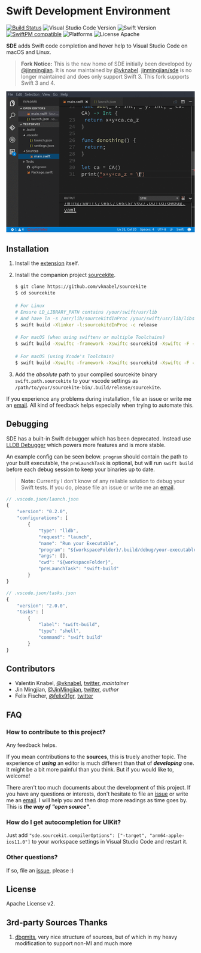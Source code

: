 # Swift Development Environment

[![Build Status](https://travis-ci.org/vknabel/swift-development-environment.svg?branch=master)](https://travis-ci.org/vknabel/swift-development-environment) ![Visual Studio Code Version](https://img.shields.io/badge/Visual%20Studio%20Code-1.17.0-6193DF.svg) ![Swift Version](https://img.shields.io/badge/Swift-3.1.0–4.0-orange.svg) [![SwiftPM compatible](https://img.shields.io/badge/SwiftPM-compatible-brightgreen.svg)](https://github.com/apple/swift-package-manager) ![Platforms](https://img.shields.io/badge/Platform-Linux|macOS-lightgrey.svg) ![License Apache](https://img.shields.io/badge/License-Apache%20v2-lightgrey.svg)

**SDE** adds Swift code completion and hover help to Visual Studio Code on macOS and Linux.

> **Fork Notice:** This is the new home of SDE initially been developed by [@jinmingjian](https://github.com/jinmingjian). It is now maintained by [@vknabel](https://github.com/vknabel). [jinmingjian/sde](https://github.com/jinmingjian/sde) is no longer maintained and does only support Swift 3. This fork supports Swift 3 and 4.

![preview](docs/preview.gif)

## Installation
1. Install the [extension](https://marketplace.visualstudio.com/items?itemName=vknabel.vscode-swift-development-environment) itself.
2. Install the companion project [sourcekite](https://github.com/vknabel/sourcekite).

	```bash
	$ git clone https://github.com/vknabel/sourcekite
	$ cd sourcekite

	# For Linux
    # Ensure LD_LIBRARY_PATH contains /your/swift/usr/lib
    # And have ln -s /usr/lib/sourcekitdInProc /your/swift/usr/lib/libsourcekitdInProc.so
	$ swift build -Xlinker -l:sourcekitdInProc -c release

	# For macOS (when using swiftenv or multiple Toolchains)
	$ swift build -Xswiftc -framework -Xswiftc sourcekitd -Xswiftc -F -Xswiftc /Library/Developer/Toolchains/swift-latest.xctoolchain/usr/lib -Xlinker -rpath -Xlinker /Library/Developer/Toolchains/swift-latest.xctoolchain/usr/lib -c release

	# For macOS (using Xcode's Toolchain)
	$ swift build -Xswiftc -framework -Xswiftc sourcekitd -Xswiftc -F -Xswiftc /Applications/Xcode.app/Contents/Developer/Toolchains/XcodeDefault.xctoolchain/usr/lib/ -Xlinker -rpath -Xlinker /Applications/Xcode.app/Contents/Developer/Toolchains/XcodeDefault.xctoolchain/usr/lib/ -c release
	```
3. Add the *absolute* path to your compiled sourcekite binary `swift.path.sourcekite` to your vscode settings as `/path/to/your/sourcekite-bin/.build/release/sourcekite`.

If you experience any problems during installation, file an issue or write me an [email](mailto:dev@vknabel.com). All kind of feedback helps especially when trying to automate this.

## Debugging

SDE has a built-in Swift debugger which has been deprecated. Instead use [LLDB Debugger](https://marketplace.visualstudio.com/items?itemName=vadimcn.vscode-lldb) which powers more features and is more stable.

An example config can be seen below. `program` should contain the path to your built executable, the `preLaunchTask` is optional, but will run `swift build` before each debug session to keep your binaries up to date.

> **Note:** Currently I don't know of any reliable solution to debug your Swift tests.
> If you do, please file an issue or write me an [email](mailto:dev@vknabel.com).

```js
// .vscode.json/launch.json
{
    "version": "0.2.0",
    "configurations": [
        {
            "type": "lldb",
            "request": "launch",
            "name": "Run your Executable",
            "program": "${workspaceFolder}/.build/debug/your-executable",
            "args": [],
            "cwd": "${workspaceFolder}",
            "preLaunchTask": "swift-build"
        }
}
```

```js
// .vscode.json/tasks.json
{
    "version": "2.0.0",
    "tasks": [
        {
            "label": "swift-build",
            "type": "shell",
            "command": "swift build"
        }
}
```

## Contributors
- Valentin Knabel, [@vknabel](https://github.com/vknabel), [twitter](https://twitter.com/vknabel), *maintainer*
- Jin Mingjian, [@JinMingjian](https://github.com/JinMingjian), [twitter](https://twitter.com/JinMingjian), *author*
- Felix Fischer, [@felix91gr](https://github.com/felix91gr), [twitter](https://twitter.com/FelixFischer91)

## FAQ

### How to contribute to this project?

Any feedback helps.

If you mean contributions to the **sources**, this is truely another topic. The experience of **_using_** an editor is much different than that of **_developing_** one. It might be a bit more painful than you think. But if you would like to, welcome!

There aren't too much documents about the development of this project. If you have any questions or interests, don't hesitate to file an [issue](https://github.com/vknabel/swift-development-environment/issues) or write me an [email](mailto:dev@vknabel.com). I will help you and then drop more readings as time goes by. This is **_the way of "open source"_**.

### How do I get autocompletion for UIKit?

Just add `"sde.sourcekit.compilerOptions": ["-target", "arm64-apple-ios11.0"]` to your workspace settings in Visual Studio Code and restart it.

### Other questions?

If so, file an [issue](https://github.com/vknabel/swift-development-environment/issues), please :)

## License
Apache License v2.

## 3rd-party Sources Thanks
1. [dbgmits](https://github.com/enlight/dbgmits), very nice structure of sources, but of which in my heavy modification to support non-MI and much more
